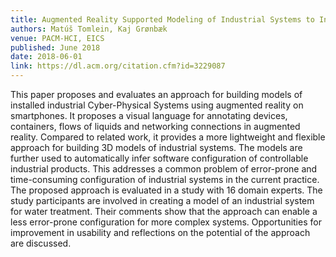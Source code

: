 ```yaml
---
title: Augmented Reality Supported Modeling of Industrial Systems to Infer Software Configuration
authors: Matúš Tomlein, Kaj Grønbæk
venue: PACM-HCI, EICS
published: June 2018
date: 2018-06-01
link: https://dl.acm.org/citation.cfm?id=3229087
---
```


This paper proposes and evaluates an approach for building models of installed industrial Cyber-Physical Systems using augmented reality on smartphones.
It proposes a visual language for annotating devices, containers, flows of liquids and networking connections in augmented reality.
Compared to related work, it provides a more lightweight and flexible approach for building 3D models of industrial systems.
The models are further used to automatically infer software configuration of controllable industrial products.
This addresses a common problem of error-prone and time-consuming configuration of industrial systems in the current practice.
The proposed approach is evaluated in a study with 16 domain experts.
The study participants are involved in creating a model of an industrial system for water treatment.
Their comments show that the approach can enable a less error-prone configuration for more complex systems.
Opportunities for improvement in usability and reflections on the potential of the approach are discussed.
